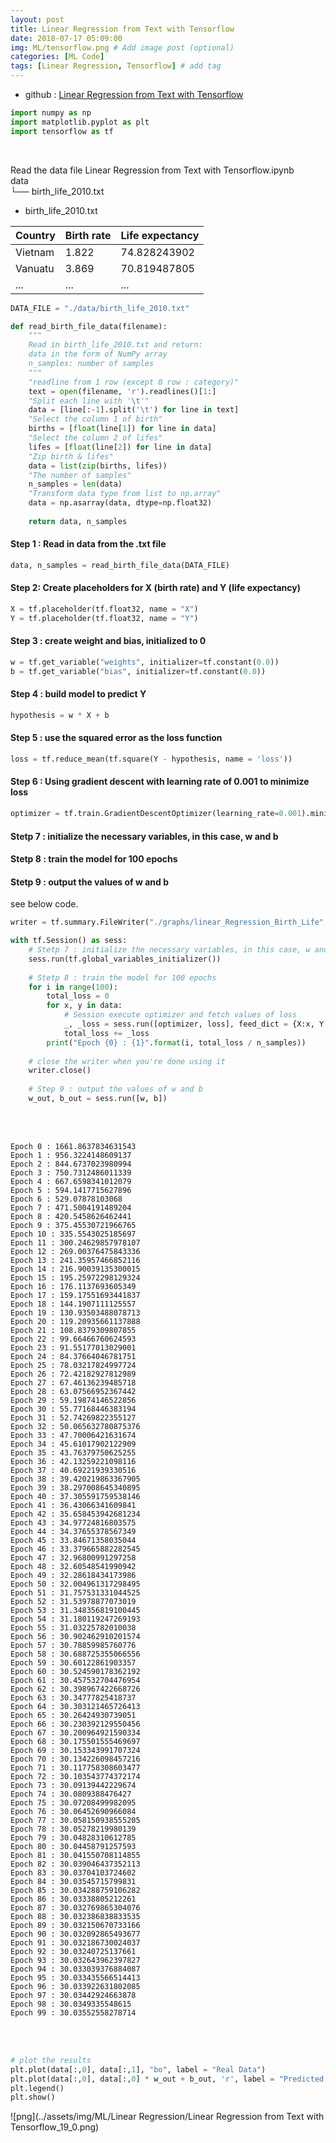 ```yaml
---
layout: post
title: Linear Regression from Text with Tensorflow
date: 2018-07-17 05:09:00
img: ML/tensorflow.png # Add image post (optional)
categories: [ML Code] 
tags: [Linear Regression, Tensorflow] # add tag
---
```


+ github : [Linear Regression from Text with Tensorflow](https://nbviewer.jupyter.org/github/gaussian37/Deep-Learning/blob/master/Library/Tensorflow/Linear%20Regression/Linear%20Regression%20from%20Text%20with%20Tensorflow.ipynb)


```python
import numpy as np
import matplotlib.pyplot as plt
import tensorflow as tf
```
<br>

Read the data file
Linear Regression from Text with Tensorflow.ipynb <br>
data <br>
└── birth_life_2010.txt <br>

+ birth_life_2010.txt

| Country | Birth rate | Life expectancy |
|---------|------------|-----------------|
| Vietnam | 1.822      | 74.828243902    |
| Vanuatu | 3.869      | 70.819487805    |
| ...     | ...        | ...             |



```python
DATA_FILE = "./data/birth_life_2010.txt"
```


```python
def read_birth_file_data(filename):
    """
    Read in birth_life_2010.txt and return:
    data in the form of NumPy array
    n_samples: number of samples
    """        
    "readline from 1 row (except 0 row : category)"
    text = open(filename, 'r').readlines()[1:]   
    "Split each line with '\t'"
    data = [line[:-1].split('\t') for line in text]
    "Select the column 1 of birth"
    births = [float(line[1]) for line in data]
    "Select the column 2 of lifes"
    lifes = [float(line[2]) for line in data]
    "Zip birth & lifes"
    data = list(zip(births, lifes))
    "The number of samples"
    n_samples = len(data)
    "Transform data type from list to np.array"
    data = np.asarray(data, dtype=np.float32)
    
    return data, n_samples
```

#### Step 1 : Read in data from the .txt file


```python
data, n_samples = read_birth_file_data(DATA_FILE)
```

#### Step 2: Create placeholders for X (birth rate) and Y (life expectancy)


```python
X = tf.placeholder(tf.float32, name = "X")
Y = tf.placeholder(tf.float32, name = "Y")
```

#### Step 3 : create weight and bias, initialized to 0


```python
w = tf.get_variable("weights", initializer=tf.constant(0.0))
b = tf.get_variable("bias", initializer=tf.constant(0.0))
```

#### Step 4 : build model to predict Y


```python
hypothesis = w * X + b
```

#### Step 5 : use the squared error as the loss function


```python
loss = tf.reduce_mean(tf.square(Y - hypothesis, name = 'loss'))
```

#### Step 6 : Using gradient descent with learning rate of 0.001 to minimize loss


```python
optimizer = tf.train.GradientDescentOptimizer(learning_rate=0.001).minimize(loss)
```

#### Stetp 7 : initialize the necessary variables, in this case, w and b
#### Stetp 8 : train the model for 100 epochs
#### Stetp 9 : output the values of w and b

see below code.


```python
writer = tf.summary.FileWriter("./graphs/linear_Regression_Birth_Life", tf.get_default_graph())
```


```python
with tf.Session() as sess:
    # Stetp 7 : initialize the necessary variables, in this case, w and b
    sess.run(tf.global_variables_initializer())
    
    # Stetp 8 : train the model for 100 epochs
    for i in range(100):
        total_loss = 0
        for x, y in data:
            # Session execute optimizer and fetch values of loss
            _, _loss = sess.run([optimizer, loss], feed_dict = {X:x, Y:y})
            total_loss += _loss
        print("Epoch {0} : {1}".format(i, total_loss / n_samples))
    
    # close the writer when you're done using it
    writer.close()
    
    # Step 9 : output the values of w and b
    w_out, b_out = sess.run([w, b])   
```
<br><br>

    Epoch 0 : 1661.8637834631543
    Epoch 1 : 956.3224148609137
    Epoch 2 : 844.6737023980994
    Epoch 3 : 750.7312486011339
    Epoch 4 : 667.6598341012079
    Epoch 5 : 594.1417715627896
    Epoch 6 : 529.07878103068
    Epoch 7 : 471.5004191489204
    Epoch 8 : 420.5458626462441
    Epoch 9 : 375.45530721966765
    Epoch 10 : 335.5543025185697
    Epoch 11 : 300.24629857978107
    Epoch 12 : 269.00376475843336
    Epoch 13 : 241.35957466852116
    Epoch 14 : 216.90039135300015
    Epoch 15 : 195.25972298129324
    Epoch 16 : 176.1137693605349
    Epoch 17 : 159.17551693441837
    Epoch 18 : 144.1907111125557
    Epoch 19 : 130.93503488078713
    Epoch 20 : 119.20935661137888
    Epoch 21 : 108.8379309807855
    Epoch 22 : 99.66466760624593
    Epoch 23 : 91.55177013029001
    Epoch 24 : 84.37664046781751
    Epoch 25 : 78.03217824997724
    Epoch 26 : 72.42182927812989
    Epoch 27 : 67.46136239485718
    Epoch 28 : 63.07566952367442
    Epoch 29 : 59.19874146522856
    Epoch 30 : 55.77168446383194
    Epoch 31 : 52.74269822355127
    Epoch 32 : 50.065632780875376
    Epoch 33 : 47.70006421631674
    Epoch 34 : 45.61017902122909
    Epoch 35 : 43.76379750625255
    Epoch 36 : 42.13259221098116
    Epoch 37 : 40.69221939330516
    Epoch 38 : 39.420219863367905
    Epoch 39 : 38.297008645340895
    Epoch 40 : 37.305591759538146
    Epoch 41 : 36.43066341609841
    Epoch 42 : 35.658453942681234
    Epoch 43 : 34.97724816803575
    Epoch 44 : 34.37655378567349
    Epoch 45 : 33.84671358035044
    Epoch 46 : 33.379665882282545
    Epoch 47 : 32.96800991297258
    Epoch 48 : 32.60548541990942
    Epoch 49 : 32.28618434173986
    Epoch 50 : 32.004961317298495
    Epoch 51 : 31.757531331044525
    Epoch 52 : 31.53978877073019
    Epoch 53 : 31.348356819100445
    Epoch 54 : 31.180119247269193
    Epoch 55 : 31.03225782010038
    Epoch 56 : 30.902462910201574
    Epoch 57 : 30.78859985760776
    Epoch 58 : 30.688725355066556
    Epoch 59 : 30.60122861903357
    Epoch 60 : 30.524590178362192
    Epoch 61 : 30.457532704476954
    Epoch 62 : 30.398967422668726
    Epoch 63 : 30.34777825418737
    Epoch 64 : 30.303121465726413
    Epoch 65 : 30.26424930739051
    Epoch 66 : 30.230392129550456
    Epoch 67 : 30.200964921590334
    Epoch 68 : 30.175501555469697
    Epoch 69 : 30.153343991707324
    Epoch 70 : 30.134226098457216
    Epoch 71 : 30.117758308603477
    Epoch 72 : 30.103543774372174
    Epoch 73 : 30.09139442229674
    Epoch 74 : 30.0809388476427
    Epoch 75 : 30.07208499982095
    Epoch 76 : 30.06452690966084
    Epoch 77 : 30.058150938555205
    Epoch 78 : 30.05278219980139
    Epoch 79 : 30.04828310612785
    Epoch 80 : 30.04458791257593
    Epoch 81 : 30.041550708114855
    Epoch 82 : 30.039046437352113
    Epoch 83 : 30.03704103724602
    Epoch 84 : 30.03545715799831
    Epoch 85 : 30.034288759106282
    Epoch 86 : 30.03338805212261
    Epoch 87 : 30.032769865304076
    Epoch 88 : 30.032386838833535
    Epoch 89 : 30.032150670733166
    Epoch 90 : 30.032092865493677
    Epoch 91 : 30.032186730024037
    Epoch 92 : 30.03240725137661
    Epoch 93 : 30.032643962397827
    Epoch 94 : 30.033039376884087
    Epoch 95 : 30.033435566514413
    Epoch 96 : 30.033922631802085
    Epoch 97 : 30.03442924663878
    Epoch 98 : 30.0349335548615
    Epoch 99 : 30.03552558278714
    
<br><br>    


```python
# plot the results
plt.plot(data[:,0], data[:,1], "bo", label = "Real Data")
plt.plot(data[:,0], data[:,0] * w_out + b_out, 'r', label = "Predicted data")
plt.legend()
plt.show()
```


![png](../assets/img/ML/Linear Regression/Linear Regression from Text with Tensorflow_19_0.png)